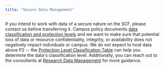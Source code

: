 ```yaml
---
title: "Secure Data Management"
---
```

If you intend to work with data of a secure nature on the SCF, please
contact us before transferring it. Campus policy documents [data
classification and protection
levels](https://security.berkeley.edu/policy/data-classification-standard/data-classification-and-protection-levels)
and we want to make sure that potential loss of data or resource
confidentiality, integrity, or availability does not negatively impact
individuals or campus. We do not expect to host data above P2 -- the
[Protection Level Classification
Table](https://security.berkeley.edu/data-classification-standard) can
help you determine the data's classification level. Additionally, you
can reach out to the consultants at [Research Data
Management](https://researchdata.berkeley.edu/consulting) for more
guidance.

